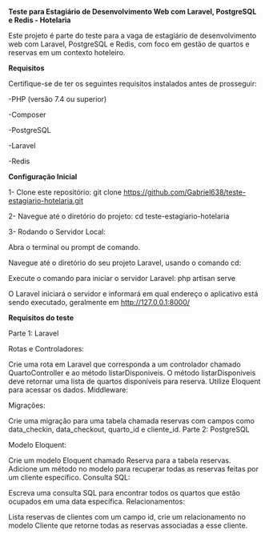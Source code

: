 ****Teste para Estagiário de Desenvolvimento Web com Laravel, PostgreSQL e Redis - Hotelaria****

Este projeto é parte do teste para a vaga de estagiário de desenvolvimento web com Laravel, PostgreSQL e Redis, com foco em gestão de quartos e reservas em um contexto hoteleiro.

**Requisitos**

Certifique-se de ter os seguintes requisitos instalados antes de prosseguir:

-PHP (versão 7.4 ou superior)

-Composer

-PostgreSQL

-Laravel

-Redis

**Configuração Inicial**

1- Clone este repositório:
git clone https://github.com/Gabriel638/teste-estagiario-hotelaria.git

2- Navegue até o diretório do projeto:
cd teste-estagiario-hotelaria

3- Rodando o Servidor Local:

Abra o terminal ou prompt de comando.

Navegue até o diretório do seu projeto Laravel, usando o comando cd:

Execute o comando para iniciar o servidor Laravel:
php artisan serve

O Laravel iniciará o servidor e informará em qual endereço o aplicativo está sendo executado, geralmente em http://127.0.0.1:8000/

**Requisitos do teste**

Parte 1: Laravel

Rotas e Controladores:

Crie uma rota em Laravel que corresponda a um controlador chamado QuartoController e ao método listarDisponiveis.
O método listarDisponiveis deve retornar uma lista de quartos disponíveis para reserva.
Utilize Eloquent para acessar os dados.
Middleware:

Migrações:

Crie uma migração para uma tabela chamada reservas com campos como data_checkin, data_checkout, quarto_id e cliente_id.
Parte 2: PostgreSQL

Modelo Eloquent:

Crie um modelo Eloquent chamado Reserva para a tabela reservas.
Adicione um método no modelo para recuperar todas as reservas feitas por um cliente específico.
Consulta SQL:

Escreva uma consulta SQL para encontrar todos os quartos que estão ocupados em uma data específica.
Relacionamentos:

Lista reservas de clientes com um campo id, crie um relacionamento no modelo Cliente que retorne todas as reservas associadas a esse cliente.
